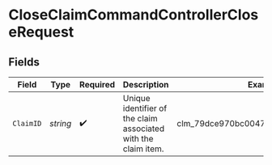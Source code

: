 # CloseClaimCommandControllerCloseRequest


## Fields

| Field                                                          | Type                                                           | Required                                                       | Description                                                    | Example                                                        |
| -------------------------------------------------------------- | -------------------------------------------------------------- | -------------------------------------------------------------- | -------------------------------------------------------------- | -------------------------------------------------------------- |
| `ClaimID`                                                      | *string*                                                       | :heavy_check_mark:                                             | Unique identifier of the claim associated with the claim item. | clm_79dce970bc004712b59c4c0f138fa9d5                           |